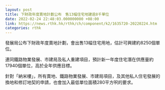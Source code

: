 ```yaml
---
layout: post
title: 下財政年度賣地計劃公布　售13幅住宅地建逾8千單位
date: 2022-02-24 22:48:03.000000000 +08:00
link: https://news.rthk.hk/rthk/ch/component/k2/1635720-20220224.htm
categories: rthk
---
```


發展局公布下財政年度賣地計劃，會出售13幅住宅用地，估計可興建約8250個單位。

連同鐵路物業發展、市建局及私人重建項目，預計新一年度住宅潛在供應量約17940個單位，高於全年供應目標。

針對「納米樓」，所有賣地、鐵路物業發展、市建局項目，及其他私人住宅發展的換地和修訂地契的申請，也會加入最低單位面積280平方呎的要求。
